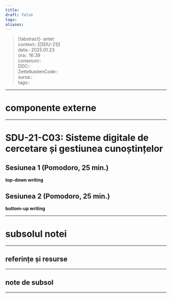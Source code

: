 ```yaml
---
title: 
draft: false
tags: 
aliases: 
---
```

> [!abstract]- antet  
> context::  [[SDU-21]]   
> data:: 2025.01.23  
> ora:: 16:39  
> conexiuni::  
> DDC::  
> ZettelkastenCode::  
> sursa::  
> tags::  


---
# componente externe


---

# SDU-21-C03: Sisteme digitale de cercetare și gestiunea cunoștințelor

## Sesiunea 1 (Pomodoro, 25 min.)
**top-down writing**

## Sesiunea 2 (Pomodoro, 25 min.)
**buttom-up writing**




---
# subsolul notei
---
## referințe și resurse


---
## note de subsol
---


